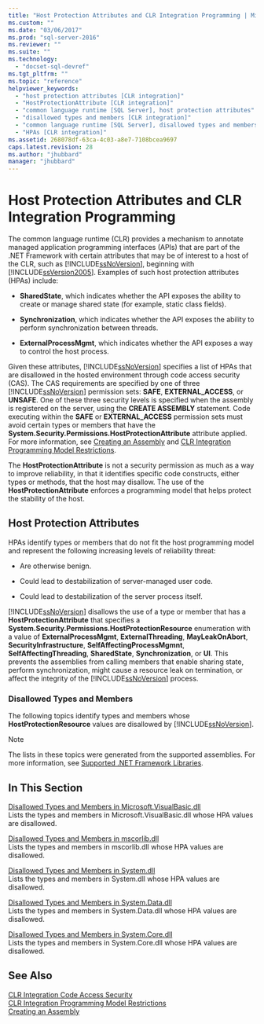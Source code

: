 ```yaml
---
title: "Host Protection Attributes and CLR Integration Programming | Microsoft Docs"
ms.custom: ""
ms.date: "03/06/2017"
ms.prod: "sql-server-2016"
ms.reviewer: ""
ms.suite: ""
ms.technology: 
  - "docset-sql-devref"
ms.tgt_pltfrm: ""
ms.topic: "reference"
helpviewer_keywords: 
  - "host protection attributes [CLR integration]"
  - "HostProtectionAttribute [CLR integration]"
  - "common language runtime [SQL Server], host protection attributes"
  - "disallowed types and members [CLR integration]"
  - "common language runtime [SQL Server], disallowed types and members"
  - "HPAs [CLR integration]"
ms.assetid: 268078df-63ca-4c03-a8e7-7108bcea9697
caps.latest.revision: 28
ms.author: "jhubbard"
manager: "jhubbard"
---
```

# Host Protection Attributes and CLR Integration Programming
  The common language runtime (CLR) provides a mechanism to annotate managed application programming interfaces (APIs) that are part of the .NET Framework with certain attributes that may be of interest to a host of the CLR, such as [!INCLUDE[ssNoVersion](../../a9notintoc/includes/ssnoversion-md.md)], beginning with [!INCLUDE[ssVersion2005](../../a9notintoc/includes/ssversion2005-md.md)]. Examples of such host protection attributes (HPAs) include:  
  
-   **SharedState**, which indicates whether the API exposes the ability to create or manage shared state (for example, static class fields).  
  
-   **Synchronization**, which indicates whether the API exposes the ability to perform synchronization between threads.  
  
-   **ExternalProcessMgmt**, which indicates whether the API exposes a way to control the host process.  
  
 Given these attributes, [!INCLUDE[ssNoVersion](../../a9notintoc/includes/ssnoversion-md.md)] specifies a list of HPAs that are disallowed in the hosted environment through code access security (CAS). The CAS requirements are specified by one of three [!INCLUDE[ssNoVersion](../../a9notintoc/includes/ssnoversion-md.md)] permission sets: **SAFE**, **EXTERNAL_ACCESS**, or **UNSAFE**. One of these three security levels is specified when the assembly is registered on the server, using the **CREATE ASSEMBLY** statement. Code executing within the **SAFE** or **EXTERNAL_ACCESS** permission sets must avoid certain types or members that have the **System.Security.Permissions.HostProtectionAttribute** attribute applied. For more information, see [Creating an Assembly](../../relational-databases/clr-integration/assemblies/creating-an-assembly.md) and [CLR Integration Programming Model Restrictions](../../relational-databases/clr-integration/database-objects/clr-integration-programming-model-restrictions.md).  
  
 The **HostProtectionAttribute** is not a security permission as much as a way to improve reliability, in that it identifies specific code constructs, either types or methods, that the host may disallow. The use of the **HostProtectionAttribute** enforces a programming model that helps protect the stability of the host.  
  
## Host Protection Attributes  
 HPAs identify types or members that do not fit the host programming model and represent the following increasing levels of reliability threat:  
  
-   Are otherwise benign.  
  
-   Could lead to destabilization of server-managed user code.  
  
-   Could lead to destabilization of the server process itself.  
  
 [!INCLUDE[ssNoVersion](../../a9notintoc/includes/ssnoversion-md.md)] disallows the use of a type or member that has a **HostProtectionAttribute** that specifies a **System.Security.Permissions.HostProtectionResource** enumeration with a value of **ExternalProcessMgmt**, **ExternalThreading**, **MayLeakOnAbort**, **SecurityInfrastructure**, **SelfAffectingProcessMgmnt**, **SelfAffectingThreading**, **SharedState**, **Synchronization**, or **UI**. This prevents the assemblies from calling members that enable sharing state, perform synchronization, might cause a resource leak on termination, or affect the integrity of the [!INCLUDE[ssNoVersion](../../a9notintoc/includes/ssnoversion-md.md)] process.  
  
### Disallowed Types and Members  
 The following topics identify types and members whose **HostProtectionResource** values are disallowed by [!INCLUDE[ssNoVersion](../../a9notintoc/includes/ssnoversion-md.md)].  
  
> [!NOTE]  
>  The lists in these topics were generated from the supported assemblies.  For more information, see [Supported .NET Framework Libraries](../../relational-databases/clr-integration/database-objects/supported-.net-framework-libraries.md).  
  
## In This Section  
 [Disallowed Types and Members in Microsoft.VisualBasic.dll](../../relational-databases/clr-integration-security-host-protection-attributes/disallowed-types-and-members-in-microsoft.visualbasic.dll.md)  
 Lists the types and members in Microsoft.VisualBasic.dll whose HPA values are disallowed.  
  
 [Disallowed Types and Members in mscorlib.dll](../../relational-databases/clr-integration-security-host-protection-attributes/disallowed-types-and-members-in-mscorlib.dll.md)  
 Lists the types and members in mscorlib.dll whose HPA values are disallowed.  
  
 [Disallowed Types and Members in System.dll](../../relational-databases/clr-integration-security-host-protection-attributes/disallowed-types-and-members-in-system.dll.md)  
 Lists the types and members in System.dll whose HPA values are disallowed.  
  
 [Disallowed Types and Members in System.Data.dll](../../relational-databases/clr-integration-security-host-protection-attributes/disallowed-types-and-members-in-system.data.dll.md)  
 Lists the types and members in System.Data.dll whose HPA values are disallowed.  
  
 [Disallowed Types and Members in System.Core.dll](../../relational-databases/clr-integration-security-host-protection-attributes/disallowed-types-and-members-in-system.core.dll.md)  
 Lists the types and members in System.Core.dll whose HPA values are disallowed.  
  
## See Also  
 [CLR Integration Code Access Security](../../relational-databases/clr-integration/security/clr-integration-code-access-security.md)   
 [CLR Integration Programming Model Restrictions](../../relational-databases/clr-integration/database-objects/clr-integration-programming-model-restrictions.md)   
 [Creating an Assembly](../../relational-databases/clr-integration/assemblies/creating-an-assembly.md)  
  
  